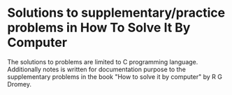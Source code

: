 # Solutions to supplementary/practice problems in How To Solve It By Computer
The solutions to problems are limited to C programming language. Additionally notes is written for documentation purpose to the supplementary problems in the book "How to solve it by computer" by R G Dromey.
